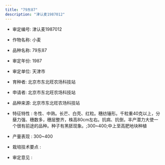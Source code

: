 ```yaml
---
title: "79东87"
description: "津认麦1987012"
---
```

* 审定编号:  津认麦1987012

*  作物名称:  小麦

*  品种名称:  79东87

*  审定年份:  1987

*  审定单位:  天津市

* 育种者:  北京市东北旺农场科技站

*  申请者:  北京市东北旺农场科技站

*  品种来源:  北京市东北旺农场科技站

*  特征特性 : 
冬性、中熟。长芒、白壳、红粒。穗纺锤形。千粒重40克以上，分蘖力强、穗数多，穗层整齐，株高80cm左右。抗病、抗倒，丰产潜力大使一个很有前途的品种。种子有黑胚现象。;300~400;中上至高肥地块种植
 
*  产量表现 : 
300~400

*  栽培技术要点 : 


*  审定意见 : 

